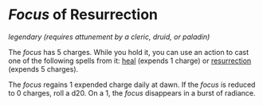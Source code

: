 # *Focus* of Resurrection
*legendary (requires attunement by a cleric, druid, or paladin)*

The *focus* has 5 charges. While you hold it, you can use an action to cast one of the following spells from it: [heal](../Spells/heal.md) (expends 1 charge) or [resurrection](../Spells/resurrection.md) (expends 5 charges).

The *focus* regains 1 expended charge daily at dawn. If the *focus* is reduced to 0 charges, roll a d20. On a 1, the *focus* disappears in a burst of radiance.
